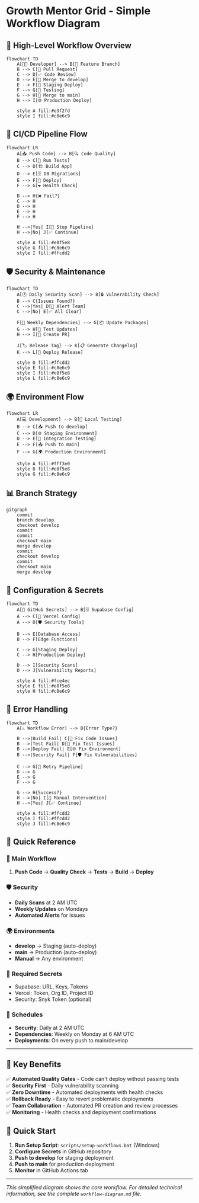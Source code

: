 # Growth Mentor Grid - Simple Workflow Diagram

## 🚀 High-Level Workflow Overview

```mermaid
flowchart TD
    A[👨‍💻 Developer] --> B[📝 Feature Branch]
    B --> C[🔀 Pull Request]
    C --> D[✅ Code Review]
    D --> E[🚀 Merge to develop]
    E --> F[🔧 Staging Deploy]
    F --> G[🧪 Testing]
    G --> H[🚀 Merge to main]
    H --> I[🌐 Production Deploy]
    
    style A fill:#e3f2fd
    style I fill:#c8e6c9
```

## 🔄 CI/CD Pipeline Flow

```mermaid
flowchart LR
    A[📤 Push Code] --> B[🔍 Code Quality]
    B --> C[🧪 Run Tests]
    C --> D[🏗️ Build App]
    D --> E[🗄️ DB Migrations]
    E --> F[🚀 Deploy]
    F --> G[❤️ Health Check]
    
    B --> H{❌ Fail?}
    C --> H
    D --> H
    E --> H
    F --> H
    
    H -->|Yes| I[🛑 Stop Pipeline]
    H -->|No| J[✅ Continue]
    
    style A fill:#e8f5e8
    style G fill:#c8e6c9
    style I fill:#ffcdd2
```

## 🛡️ Security & Maintenance

```mermaid
flowchart TD
    A[🕐 Daily Security Scan] --> B[🔒 Vulnerability Check]
    B --> C{Issues Found?}
    C -->|Yes| D[🚨 Alert Team]
    C -->|No| E[✅ All Clear]
    
    F[📅 Weekly Dependencies] --> G[📦 Update Packages]
    G --> H[🧪 Test Updates]
    H --> I[🔀 Create PR]
    
    J[🏷️ Release Tag] --> K[📋 Generate Changelog]
    K --> L[🚀 Deploy Release]
    
    style D fill:#ffcdd2
    style E fill:#c8e6c9
    style I fill:#e8f5e8
    style L fill:#c8e6c9
```

## 🌍 Environment Flow

```mermaid
flowchart LR
    A[💻 Development] --> B[🔧 Local Testing]
    B --> C[📤 Push to develop]
    C --> D[🌐 Staging Environment]
    D --> E[🧪 Integration Testing]
    E --> F[📤 Push to main]
    F --> G[🌍 Production Environment]
    
    style A fill:#fff3e0
    style D fill:#e8f5e8
    style G fill:#c8e6c9
```

## 📊 Branch Strategy

```mermaid
gitgraph
    commit
    branch develop
    checkout develop
    commit
    commit
    checkout main
    merge develop
    commit
    checkout develop
    commit
    checkout main
    merge develop
```

## 🔐 Configuration & Secrets

```mermaid
flowchart TD
    A[🔑 GitHub Secrets] --> B[🗄️ Supabase Config]
    A --> C[🚀 Vercel Config]
    A --> D[🛡️ Security Tools]
    
    B --> E[Database Access]
    B --> F[Edge Functions]
    
    C --> G[Staging Deploy]
    C --> H[Production Deploy]
    
    D --> I[Security Scans]
    D --> J[Vulnerability Reports]
    
    style A fill:#fce4ec
    style E fill:#e8f5e8
    style H fill:#c8e6c9
```

## 🚨 Error Handling

```mermaid
flowchart TD
    A[⚠️ Workflow Error] --> B{Error Type?}
    
    B -->|Build Fail| C[🔧 Fix Code Issues]
    B -->|Test Fail| D[🧪 Fix Test Issues]
    B -->|Deploy Fail| E[🌐 Fix Environment]
    B -->|Security Fail| F[🛡️ Fix Vulnerabilities]
    
    C --> G[🔄 Retry Pipeline]
    D --> G
    E --> G
    F --> G
    
    G --> H{Success?}
    H -->|No| I[🚨 Manual Intervention]
    H -->|Yes| J[✅ Continue]
    
    style A fill:#ffcdd2
    style I fill:#ffcdd2
    style J fill:#c8e6c9
```

## 📱 Quick Reference

### 🚀 **Main Workflow**
1. **Push Code** → **Quality Check** → **Tests** → **Build** → **Deploy**

### 🛡️ **Security**
- **Daily Scans** at 2 AM UTC
- **Weekly Updates** on Mondays
- **Automated Alerts** for issues

### 🌍 **Environments**
- **develop** → Staging (auto-deploy)
- **main** → Production (auto-deploy)
- **Manual** → Any environment

### 🔑 **Required Secrets**
- Supabase: URL, Keys, Tokens
- Vercel: Token, Org ID, Project ID
- Security: Snyk Token (optional)

### 📅 **Schedules**
- **Security**: Daily at 2 AM UTC
- **Dependencies**: Weekly on Monday at 6 AM UTC
- **Deployments**: On every push to main/develop

---

## 🎯 **Key Benefits**

✅ **Automated Quality Gates** - Code can't deploy without passing tests  
✅ **Security First** - Daily vulnerability scanning  
✅ **Zero Downtime** - Automated deployments with health checks  
✅ **Rollback Ready** - Easy to revert problematic deployments  
✅ **Team Collaboration** - Automated PR creation and review processes  
✅ **Monitoring** - Health checks and deployment confirmations  

## 🔧 **Quick Start**

1. **Run Setup Script**: `scripts/setup-workflows.bat` (Windows)
2. **Configure Secrets** in GitHub repository
3. **Push to develop** for staging deployment
4. **Push to main** for production deployment
5. **Monitor** in GitHub Actions tab

---

*This simplified diagram shows the core workflow. For detailed technical information, see the complete `workflow-diagram.md` file.*
